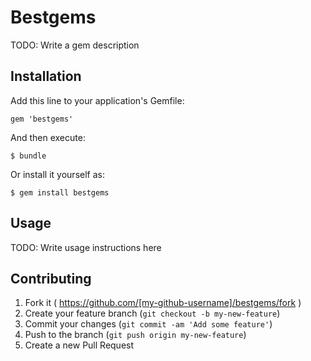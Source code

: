 # Bestgems

TODO: Write a gem description

## Installation

Add this line to your application's Gemfile:

    gem 'bestgems'

And then execute:

    $ bundle

Or install it yourself as:

    $ gem install bestgems

## Usage

TODO: Write usage instructions here

## Contributing

1. Fork it ( https://github.com/[my-github-username]/bestgems/fork )
2. Create your feature branch (`git checkout -b my-new-feature`)
3. Commit your changes (`git commit -am 'Add some feature'`)
4. Push to the branch (`git push origin my-new-feature`)
5. Create a new Pull Request
